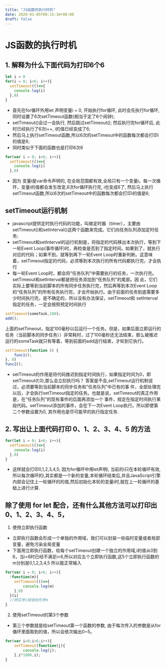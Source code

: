 ```yaml
---
title: "JS函数的执行时机"
date: 2020-01-05T00:15:34+08:00
draft: false
---
```


# JS函数的执行时机

## 1. 解释为什么下面代码为打印6个6
```JavaScript
let i = 0
for(i = 0; i<6; i++){
  setTimeout(()=>{
    console.log(i)
  },0)
}
```
* 首先在for循环外用let 声明变量i = 0, 开始执行for循环, 此时会先执行for循环,同时设置了6次setTimeout函数(相当于定了6个闹钟);
* setTimeout()会过一会执行, 然后跳过setTimeout(); 然后执行完for循环后, 此时已经执行了6次i++, i的值已经变成了6;
*  然后马上执行setTimeout函数,所以6次的setTimeout中的函数每次都会打印i的值是6;
* 同时类似于下面的函数也是打印6次6
```JavaScript
for(var i = 0; i<6; i++){
  setTimeout(()=>{
    console.log(i)
  },0)
```
* 因为 变量i是var命令声明的, 在全局范围都有效,全局只有一个变量i。每一次循环，变量i的值都会发生改变,6次for循环执行完, i也变成6了, 然后马上执行setTimeout函数,所以6次的setTimeout中的函数每次都会打印i的值是6;

##  setTimeout运行机制
* javascript提供定时执行代码的功能，叫做定时器（timer），主要由setTimeout()和setInterval()这两个函数来完成。它们向任务队列添加定时任务;
* setTimeout和setInterval的运行机制是，将指定的代码移出本次执行，等到下一轮Event Loop(事件循环)时，再检查是否到了指定时间。如果到了，就执行对应的代码；如果不到，就等到再下一轮Event Loop时重新判断。这意味着，setTimeout指定的代码，必须等到本次执行的所有代码都执行完，才会执行
* 每一轮Event Loop时，都会将“任务队列”中需要执行的任务，一次执行完。setTimeout和setInterval都是把任务添加到“任务队列”的尾部。因 此，它们实际上要等到当前脚本的所有同步任务执行完，然后再等到本次Event Loop的“任务队列”的所有任务执行完，才会开始执行。由于前面的任务到底需要多少时间执行完，是不确定的，所以没有办法保证，setTimeout和 setInterval指定的任务，一定会按照预定时间执行
```JavaScript
setTimeout(someTask,100);
add();
```
上面的setTimeout，指定100毫秒以后运行一个任务。但是，如果后面立即运行的任务（当前脚本的同步任务））非常耗时，过了100毫秒还无法结束，那么被推迟运行的someTask就只有等着，等到前面的add运行结束，才轮到它执行。
``` JavaScript
setTimeout(function () {
    func1();
}, 0)
func2();
```
* setTimeout的作用是将代码推迟到指定时间执行，如果指定时间为0，即setTimeout(f,0),那么会立刻执行吗？ 答案是不会,setTimeout运行机制说过，必须要等到当前脚本的同步任务和“任务队列”中已有的事 件，全部处理完以后，才会执行setTimeout指定的任务。也就是说，setTimeout的真正作用是，在“任务队列”的现有事件的后面再添加一个 事件，规定在指定时间执行某段代码。setTimeout添加的事件，会在下一次Event Loop执行。所以即使第二个参数设置为0, 其作用也是尽可能早的执行指定任务.

  
## 2. 写出让上面代码打印 0、1、2、3、4、5 的方法
```JavaScript
for(let i = 0; i<6; i++){
  setTimeout(()=>{
    console.log(i)
  },0)
}
```
* 这样就会打印0,1,2,3,4,5; 因为for循环中用let声明i, 当前的i只在本轮循环有效,所以每次循环的i,其实都是一个新的变量,本轮循环结束后,并且JavaScript引擎内部会记住上一轮循环的的值,然后初始化本轮的变量i时,就在上一轮循环的基础上进行计算.
  
## 除了使用 for let 配合，还有什么其他方法可以打印出 0、1、2、3、4、5，

1. 使用立即执行函数
* 立即执行函数会形成一个单独的作用域，我们可以封装一些临时变量或者局部变量，避免污染全局变量
* 下面用立即执行函数，给每个setTimeout创建一个独立的作用域,i的值从0到6，当i=6时已经不满足i<6,所以对应五个立即执行函数,这5个立即执行函数的m分别是0,1,2,3,4,5 所以能正常输入

```JavaScript
for(var i = 0; i<6; i++){
  !function(m){
    setTimeout(()=>{
        console.log(m)
    },0)
  }(i)
  //把实参i赋值给形参m
}
```
2. 使用setTimeout的第3个参数
* 第三个参数就是给setTimeout第一个函数的参数, 由于每次传入的参数是从for循环里面取到的值，所以会依次输出0~5。
```JavaScript
for(var i=0;i<6;i++){
    setTimeout(function(j){
        console.log(j);
    },i*1000,i);
}
```





















































